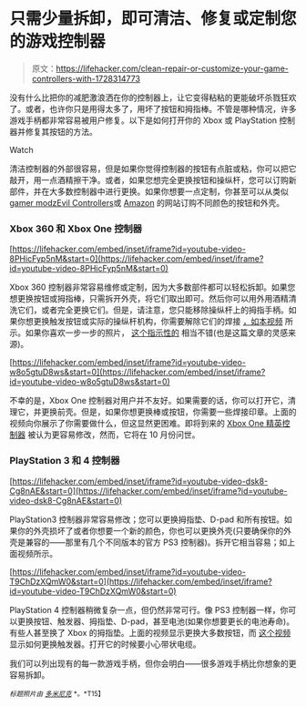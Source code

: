 # 只需少量拆卸，即可清洁、修复或定制您的游戏控制器

> 原文：<https://lifehacker.com/clean-repair-or-customize-your-game-controllers-with-1728314773>

没有什么比把你的减肥激浪洒在你的控制器上，让它变得粘粘的更能破坏杀戮狂欢了。或者，也许你只是用得太多了，用坏了按钮和拇指棒。不管是哪种情况，许多游戏手柄都非常容易被用户修复。以下是如何打开你的 Xbox 或 PlayStation 控制器并修复其按钮的方法。

Watch

清洁控制器的外部很容易，但是如果你觉得控制器的按钮有点脏或粘，你可以把它敲开，用一点酒精擦干净。或者，如果您想完全更换按钮和操纵杆，您可以订购新部件，并在大多数控制器中进行更换。如果你想要一点定制，你甚至可以从类似[gamer modz](https://www.gamermodz.com)[Evil Controllers](http://www.evilcontrollers.com/)或 [Amazon](http://smile.amazon.com/gp/feature.html?asc_campaign=InlineText&asc_refurl=https://lifehacker.com/clean-repair-or-customize-your-game-controllers-with-1728314773&asc_source=&docId=1001016991&ie=UTF8&sa-no-redirect=1&tag=kinjalifehackerlink-20) 的网站订购不同颜色的按钮和外壳。

### Xbox 360 和 Xbox One 控制器

 [https://lifehacker.com/embed/inset/iframe?id=youtube-video-8PHicFyp5nM&start=0](https://lifehacker.com/embed/inset/iframe?id=youtube-video-8PHicFyp5nM&start=0) 

Xbox 360 控制器非常容易维修或定制，因为大多数部件都可以轻松拆卸。如果您想更换按钮或拇指棒，只需拆开外壳，将它们取出即可。然后你可以用外用酒精清洗它们，或者完全更换它们。但是，请注意，您只能移除操纵杆上的拇指手柄。如果你想更换触发按钮或实际的操纵杆机构，你需要解除它们的焊接 [，如本视频](https://www.youtube.com/watch?v=VgM43EtU2KQ) 所示。如果你喜欢一步一步的照片， [这个指示性的](http://www.instructables.com/id/How-To-Change-All-Buttons-Triggers-And-Joysticks-O/?ALLSTEPS) 相当不错(也是这篇文章的灵感来源)。

 [https://lifehacker.com/embed/inset/iframe?id=youtube-video-w8o5gtuD8ws&start=0](https://lifehacker.com/embed/inset/iframe?id=youtube-video-w8o5gtuD8ws&start=0) 

不幸的是，Xbox One 控制器对用户并不友好。如果需要的话，你可以打开它，清理它，并更换前壳。但是，如果你想更换棒或按钮，你需要一些焊接印章。上面的视频向你展示了你需要做什么，但这显然更困难。即将到来的 [Xbox One 精英控制器](http://www.xbox.com/en-US/xbox-one/accessories/controllers/elite-wireless-controller) 被认为更容易修改，然而，它将在 10 月份问世。

### PlayStation 3 和 4 控制器

 [https://lifehacker.com/embed/inset/iframe?id=youtube-video-dsk8-Cg8nAE&start=0](https://lifehacker.com/embed/inset/iframe?id=youtube-video-dsk8-Cg8nAE&start=0) 

PlayStation3 控制器非常容易修改；您可以更换拇指垫、D-pad 和所有按钮。如果你的外壳损坏了或者你想要一个新的颜色，你也可以更换外壳(只要确保你的外壳是兼容的——那里有几个不同版本的官方 PS3 控制器)。拆开它相当容易；如上面视频所示。

 [https://lifehacker.com/embed/inset/iframe?id=youtube-video-T9ChDzXQmW0&start=0](https://lifehacker.com/embed/inset/iframe?id=youtube-video-T9ChDzXQmW0&start=0) 

PlayStation 4 控制器稍微复杂一点，但仍然非常可行。像 PS3 控制器一样，你可以更换按钮、触发器、拇指垫、D-pad，甚至电池(如果你想要更长的电池寿命)。有些人甚至换了 Xbox 的拇指垫。上面的视频显示更换大多数按钮，而 [这个视频](https://www.youtube.com/watch?v=_3PxMopfW4Q) 显示如何更换触发器。打开它的时候要小心带状电缆。

我们可以列出现有的每一款游戏手柄，但你会明白——很多游戏手柄比你想象的更容易拆卸。

<small>*标题照片由*</small> [<small>*多米尼克*</small>](https://www.flickr.com/photos/dominic-hallau_de/69497409/) <small>*。*T15】</small>